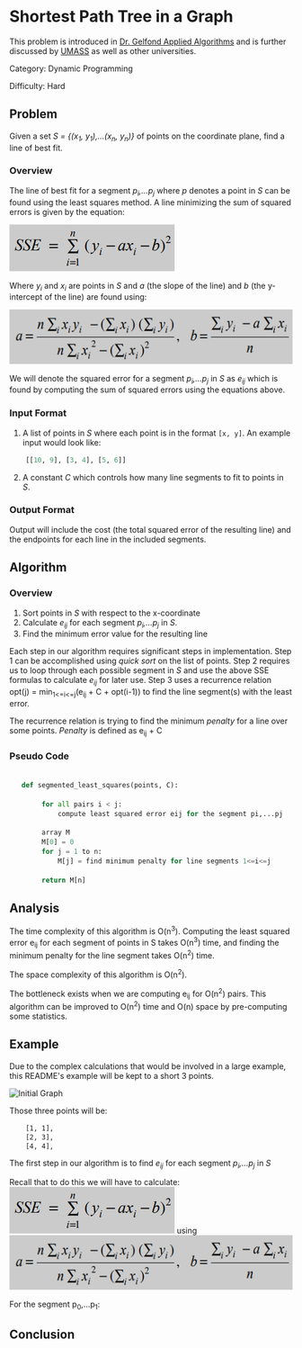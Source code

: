 # Shortest Path Tree in a Graph

This problem is introduced in [Dr. Gelfond Applied Algorithms](http://redwood.cs.ttu.edu/~mgelfond/FALL-2012/slides.pdf) and is further discussed by [UMASS](https://people.cs.umass.edu/~sheldon/teaching/mhc/cs312/2013sp/Slides/Slides15%20-%20Segmented%20Least%20Squares.pdf) as well as other universities.

Category: Dynamic Programming

Difficulty: Hard

## Problem
Given a set _S = {(x<sub>1</sub>, y<sub>1</sub>),...(x<sub>n</sub>, y<sub>n</sub>)}_ of points on the coordinate plane, find a line of best fit.


### Overview
The line of best fit for a segment _p<sub>i</sub>,...p<sub>j</sub>_ where _p_ denotes a point in _S_ can be found using the least squares method. A line minimizing the sum of squared errors
is given by the equation:

![Sum of Squared Error Line](./assets/sse.png)

Where _y<sub>i</sub>_ and _x<sub>i</sub>_ are points in _S_ and _a_ (the slope of the line) and _b_ (the y-intercept of the line) are found using:

![Sum of Squared Error Line](./assets/a_and_b.png)

We will denote the squared error for a segment _p<sub>i</sub>,...p<sub>j</sub>_ in _S_ as _e<sub>ij</sub>_ which is found by computing the sum of squared errors using the equations above.

### Input Format

1. A list of points in _S_ where each point is in the format `[x, y]`. An example input would look like:

```Python
    [[10, 9], [3, 4], [5, 6]]
```
2. A constant _C_ which controls how many line segments to fit to points in _S_.

### Output Format
Output will include the cost (the total squared error of the resulting line) and the endpoints for each line in the included segments.

## Algorithm
### Overview
1. Sort points in _S_ with respect to the x-coordinate
2. Calculate _e<sub>ij</sub>_ for each segment _p<sub>i</sub>,...p<sub>j</sub>_ in _S_.
3. Find the minimum error value for the resulting line

Each step in our algorithm requires significant steps in implementation. Step 1 can be accomplished using _quick sort_ on the list of points.
Step 2 requires us to loop through each possible segment in _S_ and use the above SSE formulas to calculate _e<sub>ij</sub>_ for later use.
Step 3 uses a recurrence relation opt(j) = min<sub>1<=i<=j</sub>(e<sub>ij</sub> + C + opt(i-1)) to find the line segment(s) with the least error.

The recurrence relation is trying to find the minimum _penalty_ for a line over some points.
_Penalty_ is defined as e<sub>ij</sub> + C


### Pseudo Code

```Python

   def segmented_least_squares(points, C):

        for all pairs i < j:
            compute least squared error eij for the segment pi,...pj

        array M
        M[0] = 0
        for j = 1 to n:
            M[j] = find minimum penalty for line segments 1<=i<=j

        return M[n]

```


## Analysis
The time complexity of this algorithm is O(n<sup>3</sup>). Computing the least squared error e<sub>ij</sub> for each segment of points in S takes O(n<sup>3</sup>) time, and
finding the minimum penalty for the line segment takes O(n<sup>2</sup>) time.

The space complexity of this algorithm is O(n<sup>2</sup>).

The bottleneck exists when we are computing e<sub>ij</sub> for O(n<sup>2</sup>) pairs. This algorithm can be improved to O(n<sup>2</sup>) time and O(n) space by pre-computing some statistics.


## Example
Due to the complex calculations that would be involved in a large example, this README's example will be kept to a short 3 points.

![Initial Graph](./assets/point_plot.png)

Those three points will be:
```
    [1, 1],
    [2, 3],
    [4, 4],
```

The first step in our algorithm is to find _e<sub>ij</sub>_ for each segment _p<sub>i</sub>,...p<sub>j</sub>_ in _S_

Recall that to do this we will have to calculate:
![Sum of Squared Error Line](./assets/sse.png) using ![Sum of Squared Error Line](./assets/a_and_b.png)


For the segment p<sub>0</sub>,...p<sub>1</sub>:




## Conclusion


